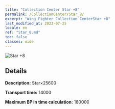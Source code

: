 ```yaml
---
title: "Collection Center Star +8"
permalink: /CollectionCenter/Star_8/
excerpt: "Wing Fighter Collection CenterStar +8"
last_modified_at: 2023-07-25
locale: en
ref: "Star_8.md"
toc: false
classes: wide
---
```



![Star +8](/images/cc/CC_Star_5.png)

## Details

  **Description:** Star×25600

  **Transport time:** 14000

  **Maximum BP in time calculation:** 180000

